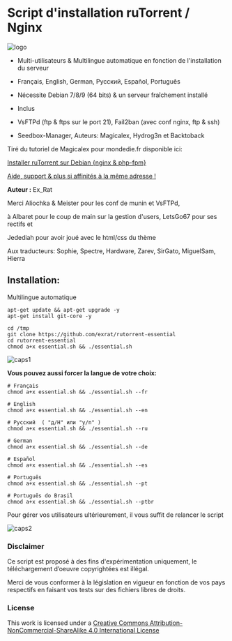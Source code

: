 # Script d'installation ruTorrent / Nginx

![logo](https://raw.github.com/exrat/rutorrent-essential/master/files/essential.png)

* Multi-utilisateurs & Multilingue automatique en fonction de l'installation du serveur
* Français, English, German, Pусский,  Español, Português
* Nécessite Debian 7/8/9 (64 bits) & un serveur fraîchement installé

* Inclus
* VsFTPd (ftp & ftps sur le port 21), Fail2ban (avec conf nginx, ftp & ssh)
* Seedbox-Manager, Auteurs: Magicalex, Hydrog3n et Backtoback

Tiré du tutoriel de Magicalex pour mondedie.fr disponible ici:

[Installer ruTorrent sur Debian {nginx & php-fpm}](http://mondedie.fr/viewtopic.php?id=5302)

[Aide, support & plus si affinités à la même adresse !](http://mondedie.fr/)

**Auteur :** Ex_Rat

Merci Aliochka & Meister pour les conf de munin et VsFTPd,

à Albaret pour le coup de main sur la gestion d'users, LetsGo67 pour ses rectifs et

Jedediah pour avoir joué avec le html/css du thème

Aux traducteurs: Sophie, Spectre, Hardware, Zarev, SirGato, MiguelSam, Hierra

## Installation:
Multilingue automatique
```
apt-get update && apt-get upgrade -y
apt-get install git-core -y

cd /tmp
git clone https://github.com/exrat/rutorrent-essential
cd rutorrent-essential
chmod a+x essential.sh && ./essential.sh
```
![caps1](https://raw.github.com/exrat/rutorrent-essential/master/files/caps_script01.png)

**Vous pouvez aussi forcer la langue de votre choix:**
```
# Français
chmod a+x essential.sh && ./essential.sh --fr

# English
chmod a+x essential.sh && ./essential.sh --en

# Pусский  ( "д/H" или "y/n" )
chmod a+x essential.sh && ./essential.sh --ru

# German
chmod a+x essential.sh && ./essential.sh --de

# Español
chmod a+x essential.sh && ./essential.sh --es

# Português
chmod a+x essential.sh && ./essential.sh --pt

# Português do Brasil
chmod a+x essential.sh && ./essential.sh --ptbr
```

Pour gérer vos utilisateurs ultérieurement, il vous suffit de relancer le script

![caps2](https://raw.github.com/exrat/rutorrent-essential/master/files/caps_script02.png)

### Disclaimer
Ce script est proposé à des fins d'expérimentation uniquement, le téléchargement d’oeuvre copyrightées est illégal.

Merci de vous conformer à la législation en vigueur en fonction de vos pays respectifs en faisant vos tests sur des fichiers libres de droits.

### License
This work is licensed under a [Creative Commons Attribution-NonCommercial-ShareAlike 4.0 International License](http://creativecommons.org/licenses/by-nc-sa/4.0/)


